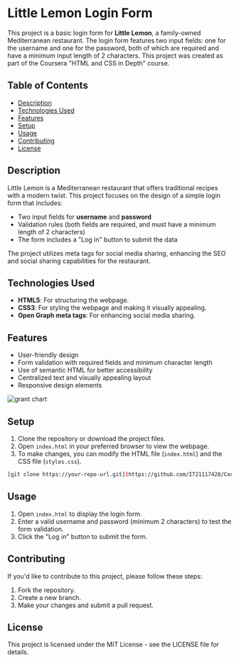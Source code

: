 # Little Lemon Login Form

This project is a basic login form for **Little Lemon**, a family-owned Mediterranean restaurant. The login form features two input fields: one for the username and one for the password, both of which are required and have a minimum input length of 2 characters. This project was created as part of the Coursera "HTML and CSS in Depth" course.

## Table of Contents

- [Description](#description)
- [Technologies Used](#technologies-used)
- [Features](#features)
- [Setup](#setup)
- [Usage](#usage)
- [Contributing](#contributing)
- [License](#license)

## Description

Little Lemon is a Mediterranean restaurant that offers traditional recipes with a modern twist. This project focuses on the design of a simple login form that includes:
- Two input fields for **username** and **password**
- Validation rules (both fields are required, and must have a minimum length of 2 characters)
- The form includes a "Log in" button to submit the data

The project utilizes meta tags for social media sharing, enhancing the SEO and social sharing capabilities for the restaurant.

## Technologies Used

- **HTML5**: For structuring the webpage.
- **CSS3**: For styling the webpage and making it visually appealing.
- **Open Graph meta tags**: For enhancing social media sharing.

## Features

- User-friendly design
- Form validation with required fields and minimum character length
- Use of semantic HTML for better accessibility
- Centralized text and visually appealing layout
- Responsive design elements

![grant chart](https://github.com/user-attachments/assets/8ec060ae-e481-46a4-9d22-aeb14ee101e4)

## Setup

1. Clone the repository or download the project files.
2. Open `index.html` in your preferred browser to view the webpage.
3. To make changes, you can modify the HTML file (`index.html`) and the CSS file (`styles.css`).

```bash
[git clone https://your-repo-url.git](https://github.com/IT21117428/Coursera-HML-CSS-depth-firstlab)
```

## Usage

1. Open `index.html` to display the login form.
2. Enter a valid username and password (minimum 2 characters) to test the form validation.
3. Click the "Log in" button to submit the form.

## Contributing

If you'd like to contribute to this project, please follow these steps:
1. Fork the repository.
2. Create a new branch.
3. Make your changes and submit a pull request.

## License

This project is licensed under the MIT License - see the LICENSE file for details.

